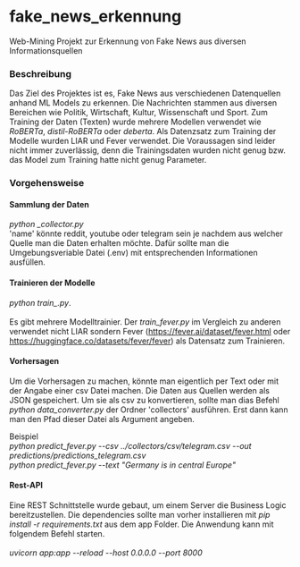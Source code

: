 # fake_news_erkennung
Web-Mining Projekt zur Erkennung von Fake News aus diversen Informationsquellen

### Beschreibung
Das Ziel des Projektes ist es, Fake News aus verschiedenen Datenquellen anhand ML Models zu erkennen. Die Nachrichten stammen aus diversen Bereichen wie Politik, Wirtschaft, Kultur, Wissenschaft und Sport. Zum Training der Daten (Texten) wurde mehrere Modellen verwendet wie *RoBERTa*, *distil-RoBERTa* oder *deberta*. Als Datenzsatz zum Training der Modelle wurden LIAR und Fever verwendet. Die Voraussagen sind leider nicht immer zuverlässig, denn die Trainingsdaten wurden nicht genug bzw. das Model zum Training hatte nicht genug Parameter.

### Vorgehensweise

#### Sammlung der Daten
*python <name>_collector.py* <br> 'name' könnte reddit, youtube oder telegram sein je nachdem aus welcher Quelle man die Daten erhalten möchte. Dafür sollte man die Umgebungsveriable Datei (.env) mit entsprechenden Informationen ausfüllen.

#### Trainieren der Modelle
  *python train_<suffix>.py*. <br><br>Es gibt mehrere Modelltrainier. Der *train_fever.py* im Vergleich zu anderen verwendet nicht LIAR sondern Fever (https://fever.ai/dataset/fever.html oder https://huggingface.co/datasets/fever/fever) als Datensatz zum Trainieren.


#### Vorhersagen
  Um die Vorhersagen zu machen, könnte man eigentlich per Text oder mit der Angabe einer csv Datei machen. Die Daten aus Quellen werden als JSON gespeichert. Um sie als csv zu konvertieren, sollte man dias Befehl *python data_converter.py* der Ordner 'collectors' ausführen. Erst dann kann man den Pfad dieser Datei als Argument angeben.
  
  Beispiel<br>
     *python predict_fever.py --csv ../collectors/csv/telegram.csv --out predictions/predictions_telegram.csv* <br>
     *python predict_fever.py --text "Germany is in central Europe"*

 #### Rest-API
 Eine REST Schnittstelle wurde gebaut, um einem Server die Business Logic bereitzustellen. Die dependencies sollte man vorher installieren mit *pip install -r requirements.txt* aus dem app Folder. Die Anwendung kann mit folgendem Befehl starten. <br><br>
 *uvicorn app:app --reload --host 0.0.0.0 --port 8000*
